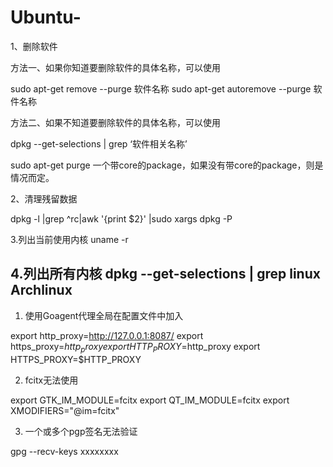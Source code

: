 # Ubuntu-
1、删除软件

方法一、如果你知道要删除软件的具体名称，可以使用               

sudo apt-get remove --purge 软件名称 
sudo apt-get autoremove --purge 软件名称 

方法二、如果不知道要删除软件的具体名称，可以使用

dpkg --get-selections | grep ‘软件相关名称’

sudo apt-get purge 一个带core的package，如果没有带core的package，则是情况而定。

2、清理残留数据

dpkg -l |grep ^rc|awk '{print $2}' |sudo xargs dpkg -P  

3.列出当前使用内核
uname  -r

4.列出所有内核
dpkg --get-selections | grep linux
Archlinux
---------

 1. 使用Goagent代理全局在配置文件中加入

 export http_proxy=http://127.0.0.1:8087/
 export https_proxy=$http_proxy
 export HTTP_PROXY=$http_proxy
 export HTTPS_PROXY=$HTTP_PROXY

 2. fcitx无法使用

 export GTK_IM_MODULE=fcitx
 export QT_IM_MODULE=fcitx
 export XMODIFIERS="@im=fcitx"
 

 3. 一个或多个pgp签名无法验证

 gpg --recv-keys xxxxxxxx
